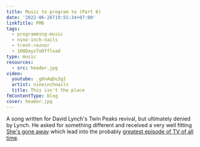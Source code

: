 ```yaml
---
title: Music to program to (Part 6)
date: '2022-06-26T19:55:34+07:00'
linkTitle: PM6
tags:
  - programming-music
  - nine-inch-nails
  - trent-reznor
  - 100DaysToOffload
type: music
resources:
  - src: header.jpg
video:
  youtube: _g8nAqDu3gI
  artist: nineinchnails
  title: This isn't the place
fmContentType: blog
cover: header.jpg
---
```


A song written for David Lynch's Twin Peaks revival, but ultimately denied by Lynch. He asked for something different and received a very well fitting [She's gone away](https://www.youtube.com/watch?v=r2bL7DU21Wg) which lead into the probably [greatest episode of TV of all time](https://en.wikipedia.org/wiki/Part_8_\(Twin_Peaks\)).
